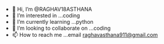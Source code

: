 - 👋 Hi, I’m @RAGHAV18ASTHANA
- 👀 I’m interested in ...coding 
- 🌱 I’m currently learning ...python
- 💞️ I’m looking to collaborate on ...coding 
- 📫 How to reach me ...email raghavasthana911@gmail.com

<!---
RAGHAV18ASTHANA/RAGHAV18ASTHANA is a ✨ special ✨ repository because its `README.md` (this file) appears on your GitHub profile.
You can click the Preview link to take a look at your changes.
--->
